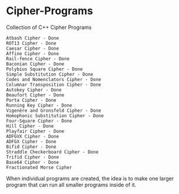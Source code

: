 # Cipher-Programs
Collection of C++ Cipher Programs


    Atbash Cipher - Done
    ROT13 Cipher - Done
    Caesar Cipher - Done
    Affine Cipher - Done
    Rail-fence Cipher - Done
    Baconian Cipher - Done
    Polybius Square Cipher - Done
    Simple Substitution Cipher - Done
    Codes and Nomenclators Cipher - Done
    Columnar Transposition Cipher - Done
    Autokey Cipher - Done
    Beaufort Cipher - Done
    Porta Cipher - Done
    Running Key Cipher - Done
    Vigenère and Gronsfeld Cipher - Done
    Homophonic Substitution Cipher - Done
    Four-Square Cipher - Done
    Hill Cipher - Done
    Playfair Cipher - Done
    ADFGVX Cipher - Done
    ADFGX Cipher - Done
    Bifid Cipher - Done
    Straddle Checkerboard Cipher - Done
    Trifid Cipher - Done
    Base64 Cipher - Done
    Fractionated Morse Cipher

When individual programs are created, the idea is to make one larger program that can run all smaller programs inside of it.
